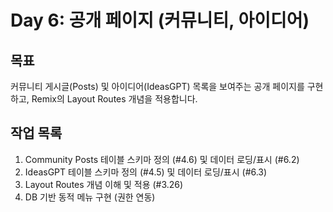 # Day 6: 공개 페이지 (커뮤니티, 아이디어)

## 목표

커뮤니티 게시글(Posts) 및 아이디어(IdeasGPT) 목록을 보여주는 공개 페이지를 구현하고, Remix의 Layout Routes 개념을 적용합니다.

## 작업 목록

1.  Community Posts 테이블 스키마 정의 (#4.6) 및 데이터 로딩/표시 (#6.2)
2.  IdeasGPT 테이블 스키마 정의 (#4.5) 및 데이터 로딩/표시 (#6.3)
3.  Layout Routes 개념 이해 및 적용 (#3.26)
4.  DB 기반 동적 메뉴 구현 (권한 연동) 